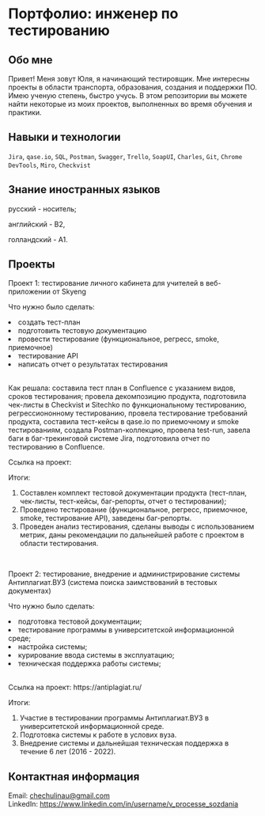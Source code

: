 # Портфолио: инженер по тестированию
## Обо мне
Привет! Меня зовут Юля, я начинающий тестировщик. Мне интересны проекты в области транспорта, образования, создания и поддержки ПО. Имею ученую степень, быстро учусь.
В этом репозитории вы можете найти некоторые из моих проектов, выполненных во время обучения и практики.
<br>
## Навыки и технологии

``Jira``, ``qase.io``, ``SQL``, ``Postman``, ``Swagger``, ``Trello``,
``SoapUI``, ``Charles``, ``Git``, ``Chrome DevTools``, ``Miro``, ``Сheckvist``
<br>
## Знание иностранных языков
<p>русский - носитель;</p>
<p>английский - B2,</p>
<p>голландский  - А1.</p> 

## Проекты
<p> Проект 1: тестирование личного кабинета для учителей в веб-приложении от Skyeng </p>

<p>Что нужно было сделать:</p>

<li>создать тест-план</li>
<li>подготовить тестовую документацию</li>
<li>провести тестирование (функциональное, регресс, smoke, приемочное)</li>
<li>тестирование API</li>
<li>написать отчет о результатах тестирования</li>
<br>
 
Как решала: составила тест план в Confluence с указанием видов, сроков тестирования; провела декомпозицию продукта, подготовила чек-листы в Checkvist и Sitechko по функциональному тестированию, регрессиононному тестированию, провела тестирование требований продукта, составила тест-кейсы в qase.io по приемочному и smoke тестированиям, создала Postman-коллекцию, провела test-run, завела баги в баг-трекинговой системе Jira, подготовила отчет по тестированию в Confluence.

<p>Ссылка на проект: </p>

Итоги:

1. Составлен комплект тестовой документации продукта (тест-план, чек-листы, тест-кейсы, баг-репорты, отчет о тестировании);
2. Проведено тестирование (функциональное, регресс, приемочное, smoke, тестирование API), заведены баг-репорты.
3. Проведен анализ тестирования, сделаны выводы с использованием метрик, даны рекомендации по дальнейшей работе с проектом в области тестирования.
<br>
<p>Проект 2: тестирование, внедрение и администрирование системы Антиплагиат.ВУЗ (система поиска заимствований в тестовых документах)</p>
<p>Что нужно было сделать:</p>

<li>подготовка тестовой документации;</li>
<li>тестирование программы в университетской информационной среде;</li>
<li>настройка системы;</li>
<li>курирование ввода системы в эксплуатацию;</li>
<li>техническая поддержка работы системы;</li>
<br>
<p>Ссылка на проект: https://antiplagiat.ru/</p>
Итоги:

1. Участие в тестировании программы Антиплагиат.ВУЗ в университетской информационной среде.
2. Подготовка системы к работе в услових вуза.
3. Внедрение системы и дальнейшая техническая поддержка в течение 6 лет (2016 - 2022).

## Контактная информация
Email: chechulinau@gmail.com
<br>LinkedIn: https://www.linkedin.com/in/username/v_processe_sozdania
